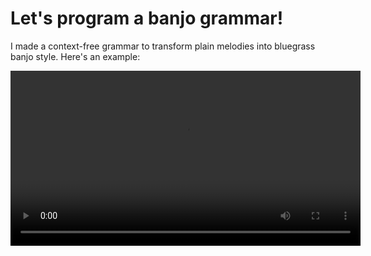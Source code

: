 # Let's program a banjo grammar!

I made a context-free grammar to transform plain melodies into bluegrass banjo style. Here's an example:

<video controls width="560" src="banjo-grammar-example-animation.mp4" />

I did this project for my talk at [Deconstruct 2018](https://www.deconstructconf.com/).

## Notebook

[Here's my Jupyter Notebook](http://nbviewer.jupyter.org/github/rrherr/banjo-grammar/blob/master/banjo-grammar.ipynb). You can see the Python code, listen to 20+ music clips, and read the Markdown explanations. 

(The notebook file is a 20mb download, because it has embedded, uncompressed audio. The notebook should be viewed with [nbviewer](http://nbviewer.jupyter.org/), because GitHub does not render the audio.)

## Installing

If you want to view the code and listen to the output, you don't have to install anything. Here's the notebook.

If you want to change the code and run it for yourself, please follow these instructions:

- Clone the [**repository**](https://github.com/rrherr/banjo-grammar/).
- Download & install [**Anaconda distribution, Python 3**](https://www.anaconda.com/download/). (Anaconda includes [**Jupyter**](http://jupyter.org/) for notebooks, [**NLTK**](http://www.nltk.org/) for context-free grammars, and more.)
- Download & install each of the following command line utilities, and add them to your system path. (Binaries are available for Linux, Max, and Windows.) 
    - [**abcm2ps**](http://abcplus.sourceforge.net/#abcm2ps) (for ABC → SVG sheet music)
    - [**abc2midi**](http://abcplus.sourceforge.net/#abcmidi) (for ABC → MIDI music)
    - [**Qsynth**](https://sourceforge.net/projects/qsynth/) (includes fluidsynth, for MIDI → WAV audio)
- Download the **"soundfont", [GeneralUser GS v1.471.sf2](http://schristiancollins.com/generaluser.php)**. (Used by fluidsynth.) Put it in the same directory as the repository.

If you encounter any difficulties, please contact me at [rrherr@gmail.com](mailto:rrherr@gmail.com) or on [Twitter (@rrherr)](https://twitter.com/rrherr). I'd love to hear from you and help any way I can!
